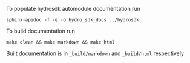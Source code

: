 To populate hydrosdk automodule documentation run
```
sphinx-apidoc -f -e -o hydro_sdk_docs ../hydrosdk
```

To build documentation run
```
make clean && make markdown && make html
```

Built documentation is in `_build/markdown` and `_build/html` respectively


